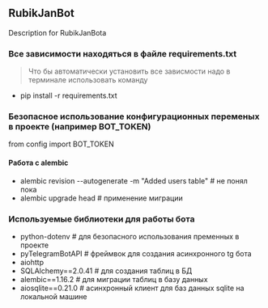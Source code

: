 ## RubikJanBot
Description for RubikJanBota

### Все зависимости находяться в файле requirements.txt
> Что бы автоматически установить все зависмости надо в терминале использовать команду
- pip install -r requirements.txt 

### Безопасное использование конфигурационных переменых в проекте (например BOT_TOKEN)
from config import BOT_TOKEN

#### Работа с alembic
- alembic revision --autogenerate -m "Added users table" # не понял пока 
- alembic upgrade head # применение миграции

### Используемые библиотеки для работы бота
- python-dotenv      # для безопасного использования пременных в проекте
- pyTelegramBotAPI   # фреймвок для создания асинхронного tg бота
- aiohttp
- SQLAlchemy==2.0.41 # для создания таблиц в БД
- alembic==1.16.2    # для миграции таблиц в базу данных
- aiosqlite==0.21.0   # асинхронный клиент для баз данных sqlite на локальной машине